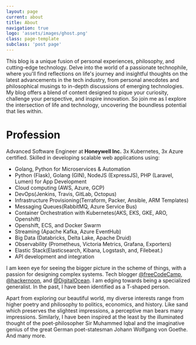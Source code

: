 ```yaml
---
layout: page
current: about
title: About
navigation: true
logo: 'assets/images/ghost.png'
class: page-template
subclass: 'post page'
---
```


This blog is a unique fusion of personal experiences, philosophy, and cutting-edge technology. Delve into the world of a passionate technophile, where you'll find reflections on life's journey and insightful thoughts on the latest advancements in the tech industry, from personal anecdotes and philosophical musings to in-depth discussions of emerging technologies. My blog offers a blend of content designed to pique your curiosity, challenge your perspective, and inspire innovation. So join me as I explore the intersection of life and technology, uncovering the boundless potential that lies within.

<h1 class="post-full-header">
Profession
</h1>

Advanced Software Engineer at **Honeywell Inc.** 3x Kubernetes, 3x Azure certified. Skilled in developing scalable web applications using:

* Golang, Python for Microservices & Automation
* Python (Flask), Golang (GIN), NodeJS (ExpressJS), PHP (Laravel, Lumen) for App Development
* Cloud computing (AWS, Azure, GCP)
* DevOps(Jenkins, Travis, GitLab, Octopus)
* Infrastructure Provisioning(Terraform, Packer, Ansible, ARM Templates)
* Messaging Queues(RabbitMQ, Azure Service Bus)
* Container Orchestration with Kubernetes(AKS, EKS, GKE, ARO, Openshift)
* Openshift, ECS, and Docker Swarm
* Streaming (Apache Kafka, Azure EventHub)
* Big Data (Databricks, Delta Lake, Apache Druid)
* Observability (Prometheus, Victoria Metrics, Grafana, Exporters)
* Elastic Stack(Elasticsearch, Kibana, Logstash, and, Filebeat.)
* API development and integration

I am keen eye for seeing the bigger picture in the scheme of things, with a passion for designing complex systems. Tech blogger [@freeCodeCamp](https://www.freecodecamp.org/news/author/faizanbashir/), [@hackernoon](https://hackernoon.com/@faizanbashir), and [@DigitalOcean](https://www.digitalocean.com/community/users/faizanbashir). I am edging towards being a specialized generalist. In the past, I have been identified as a T-shaped person.

Apart from exploring our beautiful world, my diverse interests range from higher poetry and philosophy to politics, economics, and history. Like sand which preserves the slightest impressions, a perceptive man bears many impressions. Similarly, I have been inspired at the least by the illuminated thought of the poet-philosopher Sir Muhammed Iqbal and the imaginative genius of the great German poet-statesman Johann Wolfgang von Goethe. And many more.
